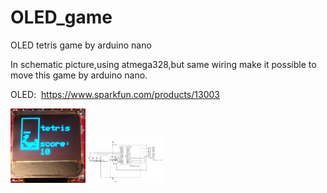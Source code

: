 # OLED_game   

OLED tetris game by arduino nano

In schematic picture,using atmega328,but same wiring make it possible to move this game by arduino nano.

OLED:  https://www.sparkfun.com/products/13003

<img src="picture/tetris.png" width=120px>
<img src="picture/tetris_OLED.png" width=120px>

